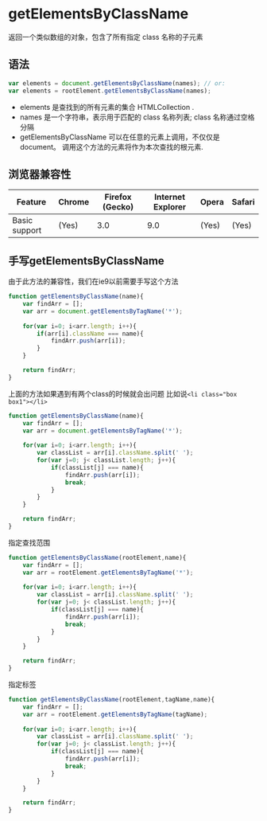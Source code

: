 # getElementsByClassName

返回一个类似数组的对象，包含了所有指定 class 名称的子元素

## 语法

```js
var elements = document.getElementsByClassName(names); // or:
var elements = rootElement.getElementsByClassName(names);
```
- elements 是查找到的所有元素的集合 HTMLCollection .
- names 是一个字符串，表示用于匹配的 class 名称列表; class 名称通过空格分隔
- getElementsByClassName 可以在任意的元素上调用，不仅仅是 document。 调用这个方法的元素将作为本次查找的根元素.

## 浏览器兼容性


|    Feature    | Chrome | Firefox (Gecko) | Internet Explorer | Opera | Safari |
|---------------|--------|-----------------|-------------------|-------|--------|
| Basic support | (Yes)  |             3.0 |               9.0 | (Yes) | (Yes)  |



## 手写getElementsByClassName

由于此方法的兼容性，我们在ie9以前需要手写这个方法

```js
function getElementsByClassName(name){
    var findArr = [];
    var arr = document.getElementsByTagName('*');
    
    for(var i=0; i<arr.length; i++){
        if(arr[i].className === name){
            findArr.push(arr[i]);
        }
    }

    return findArr;
}
```


上面的方法如果遇到有两个class的时候就会出问题
    比如说`<li class="box box1"></li>`
```js
function getElementsByClassName(name){
    var findArr = [];
    var arr = document.getElementsByTagName('*');
    
    for(var i=0; i<arr.length; i++){
        var classList = arr[i].className.split(' ');
        for(var j=0; j< classList.length; j++){
            if(classList[j] === name){
                findArr.push(arr[i]);
                break;
            }
        }
    }

    return findArr;
}
```


指定查找范围

```js
function getElementsByClassName(rootElement,name){
    var findArr = [];
    var arr = rootElement.getElementsByTagName('*');
    
    for(var i=0; i<arr.length; i++){
        var classList = arr[i].className.split(' ');
        for(var j=0; j< classList.length; j++){
            if(classList[j] === name){
                findArr.push(arr[i]);
                break;
            }
        }
    }

    return findArr;
}
```


指定标签

```js
function getElementsByClassName(rootElement,tagName,name){
    var findArr = [];
    var arr = rootElement.getElementsByTagName(tagName);
    
    for(var i=0; i<arr.length; i++){
        var classList = arr[i].className.split(' ');
        for(var j=0; j< classList.length; j++){
            if(classList[j] === name){
                findArr.push(arr[i]);
                break;
            }
        }
    }

    return findArr;
}
```